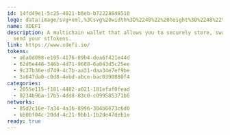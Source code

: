 ```yaml
---
id: 14fd49e1-5c25-4021-b8eb-b72228848510
logo: data:image/svg+xml,%3Csvg%20width%3D%2248%22%20height%3D%2248%22%20viewBox%3D%220%200%2048%2048%22%20fill%3D%22none%22%20xmlns%3D%22http%3A%2F%2Fwww.w3.org%2F2000%2Fsvg%22%3E%0A%3Cg%20clip-path%3D%22url(%23clip0_14566_4)%22%3E%0A%3Cpath%20d%3D%22M24%2048C37.2552%2048%2048%2037.2552%2048%2024C48%2010.7448%2037.2552%200%2024%200C10.7448%200%200%2010.7448%200%2024C0%2037.2552%2010.7448%2048%2024%2048Z%22%20fill%3D%22%23335DE5%22%2F%3E%0A%3Cpath%20d%3D%22M38.9633%2022.9384C38.771%2020.3308%2037.8941%2017.8233%2036.4173%2015.6542C34.9404%2013.485%2032.9175%2011.7313%2030.5407%2010.5698C28.1639%209.40832%2025.5255%208.87758%2022.8795%209.02372C20.2335%209.16987%2017.6721%209.99291%2015.4414%2011.4159C13.2185%2012.8389%2011.4032%2014.8004%2010.1878%2017.1233L10.1263%2017.2387C9.74172%2018.0233%209.48019%2018.8617%209.35712%2019.7232C8.9956%2022.2692%209.55711%2024.5383%2011.0109%2026.2844C12.6031%2028.192%2015.203%2029.3304%2018.3259%2029.4765C22.118%2029.6611%2025.8947%2028.6458%2028.5715%2026.7767L30.1561%2027.7074C28.6408%2028.9996%2025.1332%2031.3303%2019.3258%2031.6457C12.8108%2031.9995%2010.0879%2029.915%2010.0648%2029.8919L9.61096%2030.4457L9.01099%2031.1611C9.12637%2031.2534%2011.7339%2033.3302%2017.849%2033.3302C18.349%2033.3302%2018.8797%2033.3302%2019.4258%2033.284C26.4563%2032.8994%2030.3176%2029.8842%2031.6714%2028.592L33.0021%2029.3842C32.1098%2030.538%2031.0099%2031.5226%2029.7561%2032.2918C25.3486%2035.0916%2019.7335%2035.4532%2015.8106%2035.2609L15.726%2036.8992C16.3875%2036.93%2017.0183%2036.9454%2017.6336%2036.9454C28.7023%2036.9454%2033.179%2031.9841%2034.4328%2030.2073L35.4712%2030.8149C34.4789%2032.4841%2033.1252%2033.9225%2031.5022%2035.0301C29.5638%2036.3608%2027.3024%2037.1608%2024.9563%2037.3684L25.1025%2038.9991C27.7408%2038.7684%2030.2791%2037.8607%2032.456%2036.3762C34.6328%2034.884%2036.3788%2032.861%2037.5249%2030.5073C38.6633%2028.1535%2039.1633%2025.546%2038.971%2022.9384H38.9633ZM32.5713%2023.1922C31.8406%2023.1922%2031.2406%2022.6077%2031.2406%2021.8846C31.2406%2021.1616%2031.8329%2020.577%2032.5713%2020.577C33.3098%2020.577%2033.902%2021.1616%2033.902%2021.8846C33.902%2022.6077%2033.3098%2023.1922%2032.5713%2023.1922Z%22%20fill%3D%22%23ECECEC%22%2F%3E%0A%3C%2Fg%3E%0A%3Cdefs%3E%0A%3CclipPath%20id%3D%22clip0_14566_4%22%3E%0A%3Crect%20width%3D%2248%22%20height%3D%2248%22%20fill%3D%22white%22%2F%3E%0A%3C%2FclipPath%3E%0A%3C%2Fdefs%3E%0A%3C%2Fsvg%3E%0A
name: XDEFI
description: A multichain wallet that allows you to securely store, swap, and
  send your stTokens.
link: https://www.xdefi.io/
tokens:
  - a6a0d098-e195-4176-89b4-dea6f421e44d
  - 62d6e448-346b-4d71-9688-6a043d5c25ee
  - 9c37b36e-d749-4c7b-aa31-daa34e7ef9be
  - 3a647da0-c0d8-4ebd-abce-bac0390880f4
categories:
  - 2055e115-f181-4402-a021-181efaf0fead
  - 0234b96a-17b5-4dd8-83c0-c099585371b6
networks:
  - 85d2c16e-7a34-4a16-8996-304b6673c6d0
  - bb0bf04c-20dd-4c21-9bb1-1b2de47deb1e
ready: true
---
```

